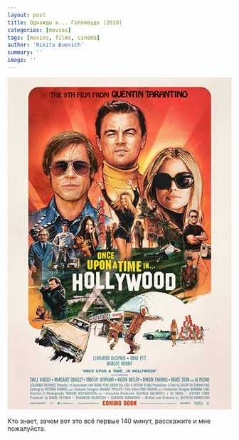 ```yaml
---
layout: post
title: Однажды в... Голливуде (2019)
categories: [movies]
tags: [movies, films, cinema]
author: 'Nikita Buevich'
summary: ''
image: ''
---
```


<img class="poster" src="/static/blog/posters/once-upon-a-time-in-hollywood.jpg" alt="Once upon a time in Hollywood">  

Кто знает, зачем вот это всё первые 140 минут, расскажите и мне пожалуйста.
